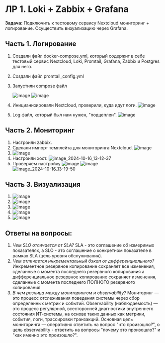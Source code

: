 # ЛР 1. Loki + Zabbix + Grafana

**Задача:**
Подключить к тестовому сервису Nextcloud мониторинг + логирование. Осуществить визуализацию через Grafana.

## Часть 1. Логирование
1. Создали файл docker-compose.yml, который содержит в себе тестовый сервис Nextcloud, Loki, Promtail, Grafana, Zabbix и Postgres для него.
2. Создали файл promtail_config.yml
3. Запустили compose файл
   
   ![image](https://github.com/user-attachments/assets/3ccde7ed-84a3-4703-8e1d-7affe959a280)
   ![image](https://github.com/user-attachments/assets/dbefc283-f692-4936-9ab5-6f8dbf707fb8)

5. Иницианизировали Nextcloud, проверили, куда идут логи.
  ![image](https://github.com/user-attachments/assets/a50f1c60-a891-459c-898a-42f1bfda5c08)
6. Log файл, который был нам нужен, "подцеплен".
   ![image](https://github.com/user-attachments/assets/875a5a87-02ca-4c5e-a8ef-91f4b9f1e1db)

## Часть 2. Мониторинг
1. Настроили zabbix.
2. Сделали импорт темплейта для мониторинга Nextcloud.
   ![image](https://github.com/user-attachments/assets/b308d8ae-bf55-4c16-965e-81764b3ea9fa)
3. ![image](https://github.com/user-attachments/assets/4613c960-27eb-45e4-acf4-967b44b258b8)
4. Настроили хост.
   ![image_2024-10-16_13-12-37](https://github.com/user-attachments/assets/0ff46623-698e-4b11-a853-e160afe3e480)
5. Проверяем настройку
   ![image](https://github.com/user-attachments/assets/b2348ff3-9053-4aeb-bf86-ae7b7e142deb)
   ![image](https://github.com/user-attachments/assets/8b6971d4-3f87-4735-8bf8-af2d15ea81ef)
   ![image_2024-10-16_13-19-50](https://github.com/user-attachments/assets/4d0ac9f8-cf1d-40b9-b9b1-2868d88890e2)

## Часть 3. Визуализация 
1. ![image](https://github.com/user-attachments/assets/20c1aa92-88ba-496a-a39b-f7fe03644fa8)
2. ![image](https://github.com/user-attachments/assets/21522d5a-c3c3-4b4a-97b8-ca529bb438b8)
3. ![image](https://github.com/user-attachments/assets/e5cfe738-18a9-45d6-8bf4-6373eb87cfaa)
4. ![image](https://github.com/user-attachments/assets/b29a5cfe-578f-4e6b-9154-25b0fbff6a51)
5. ![image](https://github.com/user-attachments/assets/ea06ec45-5c8e-4f76-80e1-04ffe94f6531)

## Ответы на вопросы:
1. *Чем SLO отличается от SLA?*
   SLA - это соглашение об измеримых показателях, а SLO  - это соглашение о конкретном показателе в рамках SLA (цель уровня обслуживания).
2. *Чем отличается инкрементальный бэкап от дифференциального?*
    Инкрементное резервное копирование сохраняет все изменения, сделанные с момента последнего резервного копирования а дифференциальное резервное копирование сохраняет изменения, сделанные с момента последнего ПОЛНОГО резервного копирования
3. *В чем разница между мониторингом и observability?* Мониторинг — это процесс отслеживания поведения системы через сбор определенных метрик и событий. Observability (наблюдаемость) — это процесс регулярной, всесторонней диагностики внутреннего состояния ИТ-системы, на основе таких данных как метрики, события, логи, трассировки транзакций. Основная цель мониторинга — оперативно ответить на вопрос "что произошло?", о цель observability - ответить на вопросы "почему это произошло?" и "как именно это произошло?".






   
